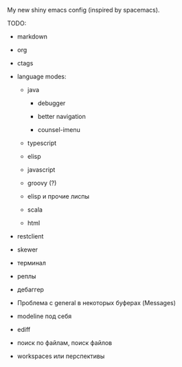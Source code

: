 My new shiny emacs config (inspired by spacemacs).

TODO:

- markdown

- org

- ctags

- language modes:

  - java
  
    - debugger

    - better navigation

    - counsel-imenu

  - typescript

  - elisp

  - javascript

  - groovy (?)

  - elisp и прочие лиспы

  - scala

  - html

- restclient

- skewer

- терминал

- реплы

- дебаггер

- Проблема с general в некоторых буферах (Messages)

- modeline под себя

- ediff

- поиск по файлам, поиск файлов

- workspaces или перспективы
